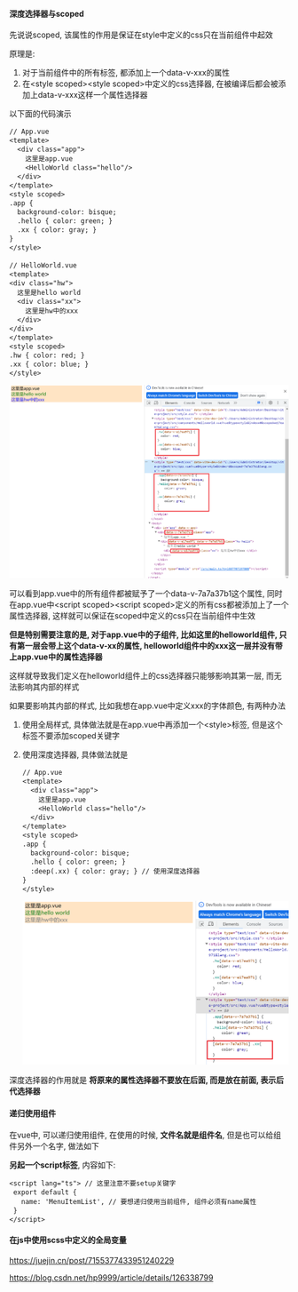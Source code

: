 #### 深度选择器与scoped

先说说scoped, 该属性的作用是保证在style中定义的css只在当前组件中起效

原理是:  

1. 对于当前组件中的所有标签, 都添加上一个data-v-xxx的属性
2. 在\<style scoped>\<style scoped>中定义的css选择器, 在被编译后都会被添加上data-v-xxx这样一个属性选择器

以下面的代码演示

~~~vue
// App.vue
<template>
  <div class="app">
    这里是app.vue
    <HelloWorld class="hello"/>
  </div>
</template>
<style scoped>
.app {
  background-color: bisque;
  .hello { color: green; }
  .xx { color: gray; }
}
</style>

// HelloWorld.vue
<template>
<div class="hw">
  这里是hello world
  <div class="xx">
    这里是hw中的xxx
  </div>
</div>
</template>
<style scoped>
.hw { color: red; }
.xx { color: blue; }
</style>
~~~

![image-20230625233536262](img/note/image-20230625233536262.png)

可以看到app.vue中的所有组件都被赋予了一个data-v-7a7a37b1这个属性, 同时在app.vue中\<script scoped>\<script scoped>定义的所有css都被添加上了一个属性选择器, 这样就可以保证在scoped中定义的css只在当前组件中生效



**但是特别需要注意的是, 对于app.vue中的子组件, 比如这里的helloworld组件, 只有第一层会带上这个data-v-xx的属性,  helloworld组件中的xxx这一层并没有带上app.vue中的属性选择器**

这样就导致我们定义在helloworld组件上的css选择器只能够影响其第一层, 而无法影响其内部的样式

如果要影响其内部的样式, 比如我想在app.vue中定义xxx的字体颜色, 有两种办法

1. 使用全局样式, 具体做法就是在app.vue中再添加一个\<style>标签, 但是这个标签不要添加scoped关键字

2. 使用深度选择器, 具体做法就是

   ~~~vue
   // App.vue
   <template>
     <div class="app">
       这里是app.vue
       <HelloWorld class="hello"/>
     </div>
   </template>
   <style scoped>
   .app {
     background-color: bisque;
     .hello { color: green; }
     :deep(.xx) { color: gray; } // 使用深度选择器
   }
   </style>
   ~~~

   ![image-20230625234617809](img/note/image-20230625234617809.png)

深度选择器的作用就是 **将原来的属性选择器不要放在后面, 而是放在前面, 表示后代选择器**



#### 递归使用组件

在vue中, 可以递归使用组件, 在使用的时候, **文件名就是组件名**, 但是也可以给组件另外一个名字, 做法如下



**另起一个script标签**, 内容如下:

~~~vue
<script lang="ts"> // 这里注意不要setup关键字
 export default {
   name: 'MenuItemList', // 要想递归使用当前组件, 组件必须有name属性
 }
</script>
~~~



#### 在js中使用scss中定义的全局变量

https://juejin.cn/post/7155377433951240229

https://blog.csdn.net/hp9999/article/details/126338799